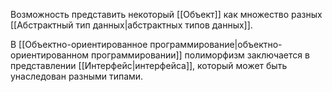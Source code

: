 Возможность представить некоторый [[Объект]] как множество разных [[Абстрактный тип данных|абстрактных типов данных]].

В [[Объектно-ориентированное программирование|объектно-ориентированном программировании]] полиморфизм заключается в представлении [[Интерфейс|интерфейса]], который может быть унаследован разными типами.
